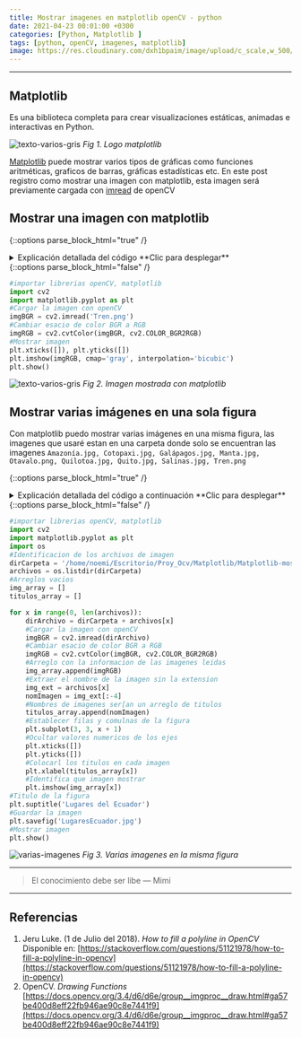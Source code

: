 ```yaml
---
title: Mostrar imagenes en matplotlib openCV - python
date: 2021-04-23 00:01:00 +0300
categories: [Python, Matplotlib ]
tags: [python, openCV, imagenes, matplotlib]   
image: https://res.cloudinary.com/dxh1bpaim/image/upload/c_scale,w_500/v1619235488/kipunaEC/python-matplotlib-openCV-abrir-imagenes/imagenMatplotlib_dlmr9b.gif
---
```


***

## Matplotlib

 Es una biblioteca completa para crear visualizaciones estáticas, animadas e interactivas en Python. 

![texto-varios-gris](https://res.cloudinary.com/dxh1bpaim/image/upload/c_scale,w_300/v1619209037/kipunaEC/python-matplotlib-openCV-abrir-imagenes/matplotlib-logo_wwxhbu.png)
_Fig 1. Logo matplotlib_

[Matplotlib](https://matplotlib.org/stable/index.html) puede mostrar varios tipos de gráficas como funciones aritméticas, graficos de barras, gráficas estadísticas etc. En este post registro como mostrar una imagen con matplotlib, esta imagen será previamente cargada con [imread](https://docs.opencv.org/3.4/d4/da8/group__imgcodecs.html#ga288b8b3da0892bd651fce07b3bbd3a56) de openCV
## Mostrar una imagen con matplotlib

{::options parse_block_html="true" /}

<details>
<summary markdown='span'> Explicación detallada del código  **Clic para desplegar** 
</summary>

1. `import cv2`, cargar [openCV](https://opencv.org/) 
2. `import matplotlib.pyplot as plt`, en la librería [matplotlib](https://matplotlib.org/stable/tutorials/introductory/usage.html#sphx-glr-tutorials-introductory-usage-py) le asigno un alias `plt`
3. `imgBGR = cv2.imread('Tren.png')` 
 * Leo la imagen **Tren.jpg** con la función [imread](https://docs.opencv.org/3.4/d4/da8/group__imgcodecs.html#ga288b8b3da0892bd651fce07b3bbd3a56) de openCV.
 * *Nota: OpenCV carga las imágenes en formato **B G R**, y matplotlib muestra las imagenes en formato **R G B** por eso se debe cambiar el espaco de color de la imagen antes de mostrarla, caso contrario mostrará colores distintos*
4. `imgRGB = cv2.cvtColor(imgBGR, cv2.COLOR_BGR2RGB)` 
 * [Cambio el espacio de color](../Cambio-de-espacio-de-color-openCV-python/) desde **B G R**  a  **R G B**, usando la función [cvtColor](https://docs.opencv.org/3.4/d8/d01/group__imgproc__color__conversions.html#ga4e0972be5de079fed4e3a10e24ef5ef0)
5. `plt.xticks([]), plt.yticks([])` evita que aparezcan ejes en la figura
6. `plt.imshow(imgRGB')`, identifica que imagen mostrar
7. `plt.show()` ,muestra la imagen  

</details>
{::options parse_block_html="false" /} 

```python
#importar librerias openCV, matplotlib
import cv2
import matplotlib.pyplot as plt
#Cargar la imagen con openCV
imgBGR = cv2.imread('Tren.png')
#Cambiar esacio de color BGR a RGB
imgRGB = cv2.cvtColor(imgBGR, cv2.COLOR_BGR2RGB)
#Mostrar imagen
plt.xticks([]), plt.yticks([])
plt.imshow(imgRGB, cmap='gray', interpolation='bicubic')
plt.show()
```

![texto-varios-gris](https://res.cloudinary.com/dxh1bpaim/image/upload/c_scale,w_400/v1619210781/kipunaEC/python-matplotlib-openCV-abrir-imagenes/trenFig1-_e7yv1l.png)
_Fig 2. Imagen mostrada con matplotlib_

## Mostrar varias imágenes en una sola figura

Con matplotlib puedo mostrar varias imágenes en una misma figura, las imagenes que usaré estan en una carpeta donde solo se encuentran las imagenes  `Amazonía.jpg, Cotopaxi.jpg, Galápagos.jpg, Manta.jpg, Otavalo.png, Quilotoa.jpg, Quito.jpg, Salinas.jpg, Tren.png` 

{::options parse_block_html="true" /}

<details>
<summary markdown='span'> Explicación detallada del código a continuación **Clic para desplegar** 
</summary>

1. `import cv2` importar librerías opeCV
2. `import matplotlib.pyplot as plt` importar matplotlib con un alias `plt`
3. `import os` importar módulo OS para acceder a las imagenes desde un direcrio específico
4. Identificar la ruta de las imágenes
 * `dirCarpeta = '/home/noemi/Escritorio/Proy_Ocv/Matplotlib/Matplotlib-mostrar-imagen/ImagenesEcuador/'`
 * `archivos = os.listdir(path)`, método [listdir](https://docs.python.org/es/3.10/library/os.html#os.listdir) crea una lista con los archivos que existen en `dirCarpeta` 
5. Definir arreglos vacíos para luego llenarlos con datos
 * `img_array = []` para datos de imagenes
 * `titulos_array = []` para títulos
6. Bucle [for](https://docs.python.org/3/tutorial/controlflow.html#for-statements)
 * `dirArchivo = dirCarpeta + archivos[x]` direccion y nombre de la imagen en una misma variable
 * `imgBGR = cv2.imread(dirArchivo)` leer la imagen con openCV
 * `imgRGB = cv2.cvtColor(imgBGR, cv2.COLOR_BGR2RGB)` cambiar el espacio de color **B G R** a **R G B**
 * `img_array.append(imgRGB)` llenar el arreglo `img_array` con las imágenes que se leyero el la lìnea anterior
 * `img_ext = archivos[x]` guardar el nombre de la imagen y la extensión en la variable `img_ext`
 * `nomImagen = img_ext[:-4]` eliminar la extensión `.jpg` o `.png` del nombre de la imagen
 * `titulos_array.append(nomImagen)` crear un arreglo con todos los nombres de las imagenes
 * `plt.subplot(3, 3, x + 1)` especifica la cantidad de filas y columnas que tendrá la figura. `x+1` ubica a las imagenes en una posición específica
 * `plt.xticks([]), plt.yticks([])` ocultar valores numéricos de los ejes
 * `plt.xlabel(titulos_array[x])` escribe los nombres de cada imagen debajo de las mismas
 * `plt.imshow(img_array[x])` identifica que imagen mostrará
 * `plt.savefig('LugaresEcuador.jpg')` guardar la imagen
 * `plt.show()` Mostrar imagen

</details>
{::options parse_block_html="false" /} 
    
```python
#importar librerias openCV, matplotlib
import cv2
import matplotlib.pyplot as plt
import os
#Identificacion de los archivos de imagen
dirCarpeta = '/home/noemi/Escritorio/Proy_Ocv/Matplotlib/Matplotlib-mostrar-imagen/ImagenesEcuador/'
archivos = os.listdir(dirCarpeta)
#Arreglos vacios
img_array = []
titulos_array = []

for x in range(0, len(archivos)):
    dirArchivo = dirCarpeta + archivos[x]
    #Cargar la imagen con openCV
    imgBGR = cv2.imread(dirArchivo)
    #Cambiar esacio de color BGR a RGB
    imgRGB = cv2.cvtColor(imgBGR, cv2.COLOR_BGR2RGB)
    #Arreglo con la informacion de las imagenes leidas
    img_array.append(imgRGB)
    #Extraer el nombre de la imagen sin la extension
    img_ext = archivos[x]
    nomImagen = img_ext[:-4]
    #Nombres de imagenes ser[an un arreglo de titulos
    titulos_array.append(nomImagen)
    #Establecer filas y comulnas de la figura
    plt.subplot(3, 3, x + 1)
    #Ocultar valores numericos de los ejes
    plt.xticks([])
    plt.yticks([])
    #Colocarl los titulos en cada imagen
    plt.xlabel(titulos_array[x])
    #Identifica que imagen mostrar
    plt.imshow(img_array[x])
#Titulo de la figura
plt.suptitle('Lugares del Ecuador')
#Guardar la imagen
plt.savefig('LugaresEcuador.jpg')
#Mostrar imagen
plt.show()

```
![varias-imagenes](https://res.cloudinary.com/dxh1bpaim/image/upload/c_scale,w_500/v1619232955/kipunaEC/python-matplotlib-openCV-abrir-imagenes/variasImagenes_xpe7qu.png)
_Fig 3. Varias imagenes en la misma figura_

***

> El conocimiento debe ser libe  — Mimi

***

## Referencias
1. Jeru Luke. (1 de Julio del 2018). *How to fill a polyline in OpenCV* Disponible en: [https://stackoverflow.com/questions/51121978/how-to-fill-a-polyline-in-opencv](https://stackoverflow.com/questions/51121978/how-to-fill-a-polyline-in-opencv)
2. OpenCV. *Drawing Functions*
 [https://docs.opencv.org/3.4/d6/d6e/group__imgproc__draw.html#ga57be400d8eff22fb946ae90c8e7441f9](https://docs.opencv.org/3.4/d6/d6e/group__imgproc__draw.html#ga57be400d8eff22fb946ae90c8e7441f9)
